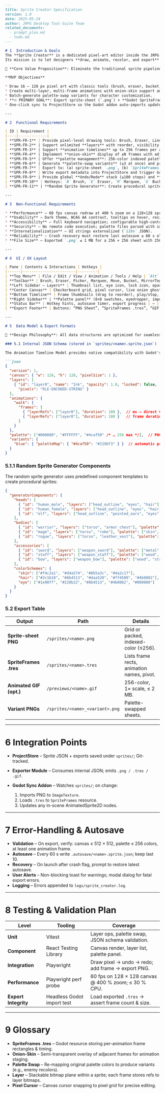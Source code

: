 ````markdown
---
title: Sprite Creator Specification
version: 1.0
date: 2025-05-24
author: JRPG Desktop Tool-Suite Team
related_documents:
  - prompt_plan.md
  - todo.md
---

# 1  Introduction & Goals
The **Sprite Creator** is a dedicated pixel-art editor inside the JRPG Desktop Tool-Suite.  
Its mission is to let designers **draw, animate, recolor, and export** character and object sprites in a single workflow, then deliver **Godot-ready assets with zero manual post-processing**.

🎯 **Core Value Proposition**: Eliminate the traditional sprite pipeline friction by providing direct, automated export to Godot's native SpriteFrames format with real-time project synchronization.

**MVP Objectives**

* Draw 16 – 128 px pixel art with classic tools (brush, eraser, bucket, marquee).  
* Create multi-layer, multi-frame animations with onion-skin support and timeline-based editing.  
* Batch-generate palette-swap variants for character customization.  
* **🔥 PRIMARY GOAL**: Export sprite-sheet (`.png`) + **Godot SpriteFrames** resource (`.tres`) + optional preview `.gif` with one-click workflow.
* One-click sync to ProjectStore so the Godot addon auto-imports updated sprites.

---

# 2  Functional Requirements

| ID | Requirement |
|----|-------------|
| **SPR-FR-1** | Provide pixel-level drawing tools: Brush, Eraser, Line, Rectangle, Filled Rect, Circle, Bucket-Fill, Color-Picker. |
| **SPR-FR-2** | Support unlimited **layers** with reorder, visibility toggle, lock, and per-layer opacity. |
| **SPR-FR-3** | Support **animation timelines** up to 256 frames per animation, with per-frame duration (ms). |
| **SPR-FR-4** | Implement **onion-skin** display of ±N frames with adjustable opacity & tint. |
| **SPR-FR-5** | Offer **palette management**: 256-color indexed palette, drag-drop reorder, import `.ase` palette. |
| **SPR-FR-6** | Generate **palette-swap variants** (≥3 at once) and preview them live. |
| **SPR-FR-7** | Export to: (a) sprite-sheet `.png`, (b) `SpriteFrames.tres`, (c) optional animated `.gif`. |
| **SPR-FR-8** | Write export metadata into ProjectStore and trigger Godot sync addon. |
| **SPR-FR-9** | Provide global **Undo/Redo** stack (≥100 steps) and **autosave** every 60 s. |
| **SPR-FR-10** | Hotkeys: `B` Brush, `E` Eraser, `M` Marquee, `G` Bucket, `I` Picker, `O` Onion Toggle, `Z` Zoom tool, `Space` Pan, `Ctrl-Z/Y` Undo/Redo, `Ctrl-Shift-E` Export, `R` Random Generator. |
| **SPR-FR-11** | **Random Sprite Generator**: Create procedural sprites with configurable parameters (head type, body type, skin color, accessories). Allow full randomization or selective component randomization. |

---

# 3  Non-Functional Requirements

* **Performance** – 60 fps canvas redraw at 400 % zoom on a 128×128 sprite; CPU ≤ 30 % on 2023 mid-tier laptop.  
* **Usability** – Dark theme, WCAG AA contrast, tooltips on hover, resizable panels.  
* **Accessibility** – Full keyboard navigation; configurable high-contrast palette.  
* **Security** – No remote code execution; palette files parsed with safe libraries.  
* **Internationalization** – UI strings externalized (`i18n` JSON).  
* **Reliability** – Crash recovery must restore last autosave ≤ 60 s old.  
* **File Size** – Exported `.png` ≤ 1 MB for a 256 × 256 sheet with 256 colors (lossless indexed).  

---

# 4  UI / UX Layout

| Pane | Contents & Interactions | Hotkeys |
|------|------------------------|---------|
| **Top Menu** | File / Edit / View / Animation / Tools / Help | `Alt` + mnemonic |
| **Toolbar** | Brush, Eraser, Picker, Marquee, Move, Bucket, MirrorToggle, OnionToggle, Zoom %, Snap-to-Grid | `1-9` brush sizes; `O` toggle onion |
| **Left Sidebar – Layers** | Thumbnail list, eye icon, lock icon, opacity slider, “+ Add Layer”, “Merge Down” | `L` focus list |
| **Center Canvas** | Checkerboard grid, pixel cursor, live onion ghosts | `Space` + drag pan; scroll zoom |
| **Bottom Timeline** | Frame thumbnails (drag to reorder), play/stop, FPS dropdown, loop toggle | `,` / `.` previous/next frame |
| **Right Sidebar** | **Palette panel** (8×8 swatches, eyedropper, import .ase)  •  **Frame Variants** (palette-swap list, “New Variant” btn) | `P` palette picker |
| **Status Bar** | Hotkey hints, autosave timer, export progress | — |
| **Export Footer** | Buttons: “PNG Sheet”, “SpriteFrames .tres”, “GIF Preview” | `Ctrl-Shift-E` |

---

# 5  Data Model & Export Formats

🎯 **Design Philosophy**: All data structures are optimized for seamless Godot export with zero manual conversion steps.

### 5.1 Internal JSON Schema (stored in `sprites/<name>.sprite.json`)

The Animation Timeline Model provides native compatibility with Godot's SpriteFrames resource format:

```json
{
  "version": 1,
  "canvas": { "w": 128, "h": 128, "pixelSize": 1 },
  "layers": [
    { "id": "layer0", "name": "Ink", "opacity": 1.0, "locked": false,
      "pixels": "RLE-ENCODED-STRING" }
  ],
  "animations": {
    "walk": {
      "frames": [
        { "layerRefs": ["layer0"], "duration": 100 },  // ms → direct Godot conversion
        { "layerRefs": ["layer0"], "duration": 100 }   // frame duration in milliseconds
      ]
    }
  },
  "palette": ["#000000", "#FFFFFF", "#4caf50" /* … 256 max */],  // PNG indexed colors
  "variants": {
    "blue": { "paletteMap": { "#4caf50": "#2196f3" } }  // automatic palette swap variants
  }
}
````

### 5.1.1 Random Sprite Generator Components

The random sprite generator uses predefined component templates to create procedural sprites:

```json
{
  "generatorComponents": {
    "heads": [
      { "id": "human_male", "layers": ["head_outline", "eyes", "hair"], "palette": ["skin", "eye", "hair"] },
      { "id": "human_female", "layers": ["head_outline", "eyes", "hair_long"], "palette": ["skin", "eye", "hair"] },
      { "id": "elf", "layers": ["head_outline", "pointed_ears", "eyes", "hair"], "palette": ["skin", "eye", "hair"] }
    ],
    "bodies": [
      { "id": "warrior", "layers": ["torso", "armor_chest"], "palette": ["skin", "armor"] },
      { "id": "mage", "layers": ["torso", "robe"], "palette": ["skin", "fabric"] },
      { "id": "rogue", "layers": ["torso", "leather_vest"], "palette": ["skin", "leather"] }
    ],
    "accessories": [
      { "id": "sword", "layers": ["weapon_sword"], "palette": ["metal", "handle"] },
      { "id": "staff", "layers": ["weapon_staff"], "palette": ["wood", "crystal"] },
      { "id": "bow", "layers": ["weapon_bow"], "palette": ["wood", "string"] }
    ],
    "colorSchemes": {
      "skin": ["#f4c2a1", "#d4a574", "#8b5a3c", "#4a2c17"],
      "hair": ["#2c1b18", "#8b4513", "#daa520", "#ff4500", "#4b0082"],
      "eye": ["#1e90ff", "#228b22", "#8b4513", "#4b0082", "#000000"]
    }
  }
}
```

### 5.2 Export Table

| Output                  | Path                            | Details                                    |
| ----------------------- | ------------------------------- | ------------------------------------------ |
| **Sprite-sheet PNG**    | `/sprites/<name>.png`           | Grid or packed, indexed-color (≤256).      |
| **SpriteFrames .tres**  | `/sprites/<name>.tres`          | Lists frame rects, animation names, pivot. |
| **Animated GIF (opt.)** | `/previews/<name>.gif`          | 256-color, 1× scale, ≤ 2 MB.               |
| **Variant PNGs**        | `/sprites/<name>_<variant>.png` | Palette-swapped sheets.                    |

---

# 6  Integration Points

* **ProjectStore** – Sprite JSON + exports saved under `sprites/`; Git-tracked.
* **Exporter Module** – Consumes internal JSON; emits `.png / .tres / .gif`.
* **Godot Sync Addon** – Watches `sprites/`; on change:

  1. Imports PNG to `ImageTexture`.
  2. Loads `.tres` to `SpriteFrames` resource.
  3. Updates any in-scene AnimatedSprite2D nodes.

---

# 7  Error-Handling & Autosave

* **Validation** – On export, verify: canvas ≤ 512 × 512, palette ≤ 256 colors, at least one animation frame.
* **Autosave** – Every 60 s write `.autosave/<name>.sprite.json`; keep last 10.
* **Recovery** – On launch after crash flag, prompt to restore latest autosave.
* **User Alerts** – Non-blocking toast for warnings; modal dialog for fatal export errors.
* **Logging** – Errors appended to `logs/sprite_creator.log`.

---

# 8  Testing & Validation Plan

| Level                | Tooling                    | Coverage                                             |
| -------------------- | -------------------------- | ---------------------------------------------------- |
| **Unit**             | Vitest                     | Layer ops, palette swap, JSON schema validation.     |
| **Component**        | React Testing Library      | Canvas render, layer list, palette panel.            |
| **Integration**      | Playwright                 | Draw pixel → undo → redo; add frame → export PNG.    |
| **Performance**      | Playwright perf probe      | 60 fps on 128 × 128 canvas @ 400 % zoom; ≤ 30 % CPU. |
| **Export Integrity** | Headless Godot import test | Load exported `.tres` → assert frame count & size.   |

---

# 9  Glossary

* **SpriteFrames .tres** – Godot resource storing per-animation frame rectangles & timing.
* **Onion-Skin** – Semi-transparent overlay of adjacent frames for animation staging.
* **Palette Swap** – Re-mapping original palette colors to produce variants (e.g., enemy recolors).
* **Layer** – Stackable bitmap plane within a sprite; each frame stores refs to layer bitmaps.
* **Pixel Cursor** – Canvas cursor snapping to pixel grid for precise editing.
